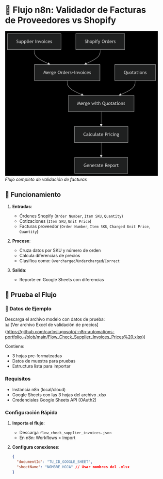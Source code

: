 # 🧾 Flujo n8n: Validador de Facturas de Proveedores vs Shopify

![Diagrama del Flujo](Diagram_Flow_Check_Supplier_Invoices_Prices.png)  
*Flujo completo de validación de facturas*

## 🔄 Funcionamiento
1. **Entradas**:
   - Órdenes Shopify (`Order Number`, `Item SKU`, `Quantity`)
   - Cotizaciones (`Item SKU`, `Unit Price`)
   - Facturas proveedor (`Order Number`, `Item SKU`, `Charged Unit Price`, `Quantity`)

2. **Proceso**:
   - Cruza datos por SKU y número de orden
   - Calcula diferencias de precios
   - Clasifica como: `Overcharged`/`Undercharged`/`Correct`

3. **Salida**:
   - Reporte en Google Sheets con diferencias

## 🚀 Prueba el Flujo

### 📁 Datos de Ejemplo
Descarga el archivo modelo con datos de prueba:  
📊 [Ver archivo Excel de validación de precios] (https://github.com/carloslugosoto/-n8n-automations-portfolio.-/blob/main/Flow_Check_Supplier_Invoices_Prices%20.xlsx))
 

Contiene:
- 3 hojas pre-formateadas
- Datos de muestra para pruebas
- Estructura lista para importar

### Requisitos
- Instancia n8n (local/cloud)
- Google Sheets con las 3 hojas del archivo .xlsx
- Credenciales Google Sheets API (OAuth2)

### Configuración Rápida
1. **Importa el flujo**:
   - Descarga `flow_check_supplier_invoices.json`
   - En n8n: Workflows > Import

2. **Configura conexiones**:
   ```json
   {
     "documentId": "TU_ID_GOOGLE_SHEET",
     "sheetName": "NOMBRE_HOJA" // Usar nombres del .xlsx
   }
